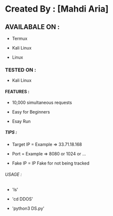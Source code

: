 # Created By : [Mahdi Aria]


## AVAILABALE ON :


* Termux

* Kali Linux

* Linux


### TESTED ON :


* Kali Linux


#### FEATURES :


* 10,000 simultaneous requests

* Easy for Beginners

* Esay Run

##### TIPS :


* Target IP = Example => 33.71.18.168

* Port = Example => 8080 or 1024 or ...

* Fake IP = IP Fake for not being tracked


###### USAGE :


* 'ls'

* 'cd DDOS'

* 'python3 DS.py'
